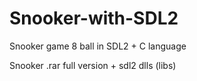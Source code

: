 # Snooker-with-SDL2

Snooker game 8 ball in SDL2 + C language

Snooker .rar full version + sdl2 dlls (libs)
